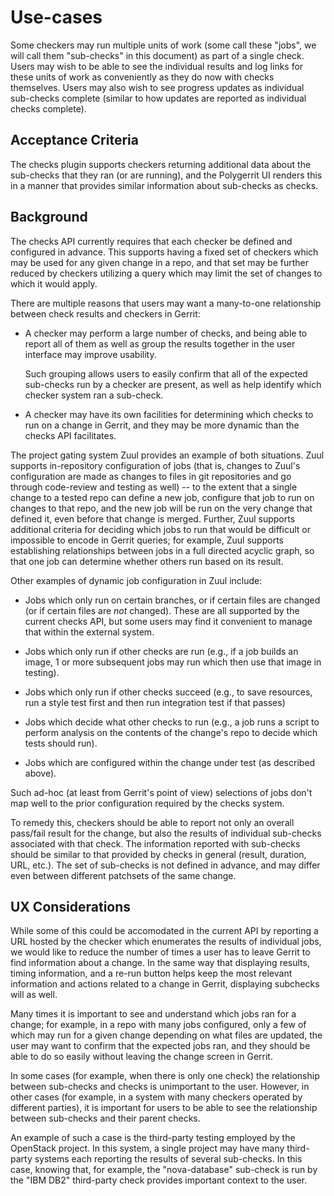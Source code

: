 # Use-cases

Some checkers may run multiple units of work (some call these "jobs",
we will call them "sub-checks" in this document) as part of a single
check.  Users may wish to be able to see the individual results and
log links for these units of work as conveniently as they do now with
checks themselves.  Users may also wish to see progress updates as
individual sub-checks complete (similar to how updates are reported as
individual checks complete).

## <a id="acceptance-criteria"> Acceptance Criteria

The checks plugin supports checkers returning additional data about
the sub-checks that they ran (or are running), and the Polygerrit UI
renders this in a manner that provides similar information about
sub-checks as checks.

## <a id="background"> Background

The checks API currently requires that each checker be defined and
configured in advance.  This supports having a fixed set of checkers
which may be used for any given change in a repo, and that set may be
further reduced by checkers utilizing a query which may limit the set
of changes to which it would apply.

There are multiple reasons that users may want a many-to-one
relationship between check results and checkers in Gerrit:

* A checker may perform a large number of checks, and being able to
  report all of them as well as group the results together in the user
  interface may improve usability.

  Such grouping allows users to easily confirm that all of the
  expected sub-checks run by a checker are present, as well as help
  identify which checker system ran a sub-check.

* A checker may have its own facilities for determining which checks
  to run on a change in Gerrit, and they may be more dynamic than the
  checks API facilitates.

The project gating system Zuul provides an example of both situations.
Zuul supports in-repository configuration of jobs (that is, changes to
Zuul's configuration are made as changes to files in git repositories
and go through code-review and testing as well) -- to the extent that
a single change to a tested repo can define a new job, configure that
job to run on changes to that repo, and the new job will be run on the
very change that defined it, even before that change is merged.
Further, Zuul supports additional criteria for deciding which jobs to
run that would be difficult or impossible to encode in Gerrit queries;
for example, Zuul supports establishing relationships between jobs in
a full directed acyclic graph, so that one job can determine whether
others run based on its result.

Other examples of dynamic job configuration in Zuul include:

* Jobs which only run on certain branches, or if certain files are
  changed (or if certain files are *not* changed).  These are all
  supported by the current checks API, but some users may find it
  convenient to manage that within the external system.

* Jobs which only run if other checks are run (e.g., if a job builds
  an image, 1 or more subsequent jobs may run which then use that
  image in testing).

* Jobs which only run if other checks succeed (e.g., to save
  resources, run a style test first and then run integration test if
  that passes)

* Jobs which decide what other checks to run (e.g., a job runs a
  script to perform analysis on the contents of the change's repo to
  decide which tests should run).

* Jobs which are configured within the change under test (as described
  above).

Such ad-hoc (at least from Gerrit's point of view) selections of jobs
don't map well to the prior configuration required by the checks
system.

To remedy this, checkers should be able to report not only an overall
pass/fail result for the change, but also the results of individual
sub-checks associated with that check.  The information reported with
sub-checks should be similar to that provided by checks in general
(result, duration, URL, etc.).  The set of sub-checks is not defined
in advance, and may differ even between different patchsets of the
same change.

## <a id="ux"> UX Considerations

While some of this could be accomodated in the current API by
reporting a URL hosted by the checker which enumerates the results of
individual jobs, we would like to reduce the number of times a user
has to leave Gerrit to find information about a change.  In the same
way that displaying results, timing information, and a re-run button
helps keep the most relevant information and actions related to a
change in Gerrit, displaying subchecks will as well.

Many times it is important to see and understand which jobs ran for a
change; for example, in a repo with many jobs configured, only a few
of which may run for a given change depending on what files are
updated, the user may want to confirm that the expected jobs ran, and
they should be able to do so easily without leaving the change screen
in Gerrit.

In some cases (for example, when there is only one check) the
relationship between sub-checks and checks is unimportant to the user.
However, in other cases (for example, in a system with many checkers
operated by different parties), it is important for users to be able
to see the relationship between sub-checks and their parent checks.

An example of such a case is the third-party testing employed by the
OpenStack project.  In this system, a single project may have many
third-party systems each reporting the results of several sub-checks.
In this case, knowing that, for example, the "nova-database" sub-check
is run by the "IBM DB2" third-party check provides important context
to the user.
